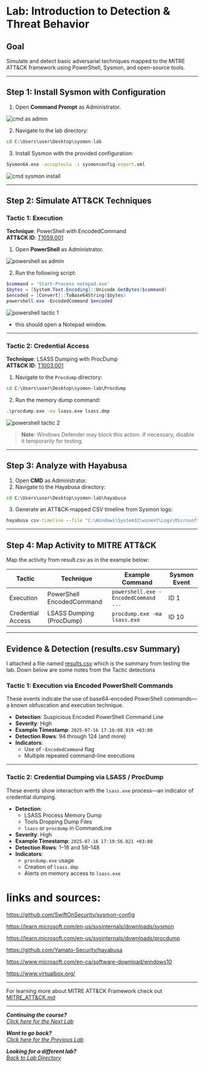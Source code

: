 # Lab: Introduction to Detection & Threat Behavior

## Goal
Simulate and detect basic adversarial techniques mapped to the MITRE ATT&CK framework using PowerShell, Sysmon, and open-source tools.

---

## Step 1: Install Sysmon with Configuration

1. Open **Command Prompt** as Administrator.

![cmd as admin](https://i.ibb.co/V0fx9c58/image.png)

2. Navigate to the lab directory:

```cmd
cd C:\Users\user\Desktop\sysmon-lab
```

3. Install Sysmon with the provided configuration:

```cmd
Sysmon64.exe -accepteula -i sysmonconfig-export.xml
```

![cmd sysmon install](https://i.ibb.co/hRDFjvs0/image.png)

---

## Step 2: Simulate ATT&CK Techniques

### Tactic 1: Execution
**Technique**: PowerShell with EncodedCommand  
**ATT&CK ID**: [T1059.001](https://attack.mitre.org/techniques/T1059/001/)

1. Open **PowerShell** as Administrator.

![powershell as admin](https://i.ibb.co/xtHw30sM/image.png)

2. Run the following script:

```powershell
$command = 'Start-Process notepad.exe'
$bytes = [System.Text.Encoding]::Unicode.GetBytes($command)
$encoded = [Convert]::ToBase64String($bytes)
powershell.exe -EncodedCommand $encoded
```

![powershell tactic 1](https://i.ibb.co/KcDWH8KY/image.png)

- this should open a Notepad window.

---

### Tactic 2: Credential Access
**Technique**: LSASS Dumping with ProcDump  
**ATT&CK ID**: [T1003.001](https://attack.mitre.org/techniques/T1003/001/)

1. Navigate to the `Procdump` directory:

```cmd
cd C:\Users\user\Desktop\sysmon-lab\Procdump
```

2. Run the memory dump command:

```cmd
.\procdump.exe -ma lsass.exe lsass.dmp
```

![powershell tactic 2](https://i.ibb.co/zhVBwcLr/image.png)

> **Note**: Windows Defender may block this action. If necessary, disable it temporarily for testing.

---

## Step 3: Analyze with Hayabusa

1. Open **CMD** as Administrator.
2. Navigate to the Hayabusa directory:

```cmd
cd C:\Users\user\Desktop\sysmon-lab\hayabusa
```

3. Generate an ATT&CK-mapped CSV timeline from Sysmon logs:

```cmd
hayabusa csv-timeline --file "C:\Windows\System32\winevt\Logs\Microsoft-Windows-Sysmon%4Operational.evtx" -o results.csv
```

---

## Step 4: Map Activity to MITRE ATT&CK

Map the activity from result.csv as in the example below:

| Tactic             | Technique                     | Example Command                               | Sysmon Event |
|--------------------|-------------------------------|-----------------------------------------------|--------------|
| Execution          | PowerShell EncodedCommand     | `powershell.exe -EncodedCommand ...`          | ID 1         |
| Credential Access  | LSASS Dumping (ProcDump)      | `procdump.exe -ma lsass.exe`                  | ID 10        |

---

## Evidence & Detection (results.csv Summary)

I attached a file named [results.csv](./results.csv) which is the summary from testing the lab. Down below are some notes from the Tactic detections

### Tactic 1: Execution via Encoded PowerShell Commands

These events indicate the use of base64-encoded PowerShell commands—a known obfuscation and execution technique.

- **Detection**: Suspicious Encoded PowerShell Command Line  
- **Severity**: High  
- **Example Timestamp**: `2025-07-16 17:16:08.919 +03:00`  
- **Detection Rows**: 94 through 124 (and more)  
- **Indicators**:
  - Use of `-EncodedCommand` flag
  - Multiple repeated command-line executions

---

### Tactic 2: Credential Dumping via LSASS / ProcDump

These events show interaction with the `lsass.exe` process—an indicator of credential dumping.

- **Detection**: 
  - LSASS Process Memory Dump
  - Tools Dropping Dump Files
  - `lsass` or `procdump` in CommandLine
- **Severity**: High  
- **Example Timestamp**: `2025-07-16 17:19:56.021 +03:00`  
- **Detection Rows**: 1–16 and 56–148  
- **Indicators**:
  - `procdump.exe` usage
  - Creation of `lsass.dmp`
  - Alerts on memory access to `lsass.exe`


# links and sources:
https://github.com/SwiftOnSecurity/sysmon-config

https://learn.microsoft.com/en-us/sysinternals/downloads/sysmon

https://learn.microsoft.com/en-us/sysinternals/downloads/procdump

https://github.com/Yamato-Security/hayabusa

https://www.microsoft.com/en-ca/software-download/windows10

https://www.virtualbox.org/

---

For learning more about MITRE ATT&CK Framework check out [MITRE_ATT&CK.md](/courseFiles/Lab_03-detectionAndThreatBehavior/MITRE_ATT&CK.md)
***                                                       

<b><i>Continuing the course?</b>
</br>
[Click here for the Next Lab](/courseFiles/Lab_04-socScripting/socScripting.md)</i>

<b><i>Want to go back?</b>
</br>
[Click here for the Previous Lab](/courseFiles/Lab_02-toolsAndPlatforms/toolsAndPlatforms.md)

<b><i>Looking for a different lab? </b></br>[Back to Lab Directory](/coursenavigation.md)</i>